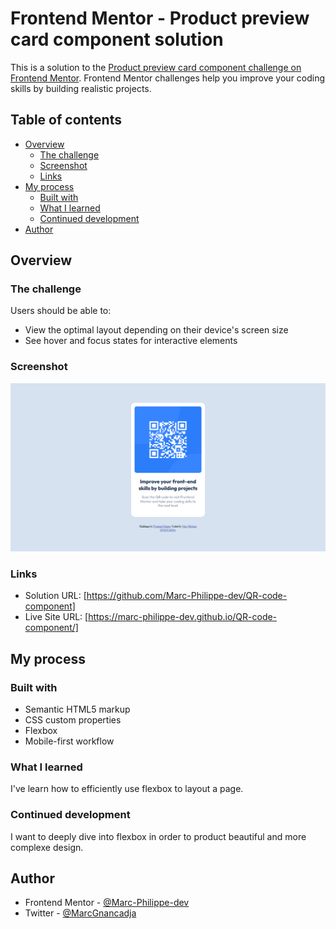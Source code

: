 # Frontend Mentor - Product preview card component solution

This is a solution to the [Product preview card component challenge on Frontend Mentor](https://www.frontendmentor.io/challenges/product-preview-card-component-GO7UmttRfa). Frontend Mentor challenges help you improve your coding skills by building realistic projects. 

## Table of contents

- [Overview](#overview)
  - [The challenge](#the-challenge)
  - [Screenshot](#screenshot)
  - [Links](#links)
- [My process](#my-process)
  - [Built with](#built-with)
  - [What I learned](#what-i-learned)
  - [Continued development](#continued-development)
- [Author](#author)
 

## Overview

### The challenge

Users should be able to:

- View the optimal layout depending on their device's screen size
- See hover and focus states for interactive elements

### Screenshot

![](./images/frontend-Mentor-QR-code-component.png)

 
### Links

- Solution URL: [https://github.com/Marc-Philippe-dev/QR-code-component] 
- Live Site URL: [https://marc-philippe-dev.github.io/QR-code-component/] 

## My process

### Built with

- Semantic HTML5 markup
- CSS custom properties
- Flexbox
- Mobile-first workflow
 
 
### What I learned

I've learn how to efficiently  use flexbox to layout a page.


### Continued development

I want to deeply dive into flexbox in order to product beautiful and more complexe design.

 
 
## Author

- Frontend Mentor - [@Marc-Philippe-dev](https://www.frontendmentor.io/profile/@Marc-Philippe-dev)
- Twitter - [@MarcGnancadja](https://www.twitter.com/MarcGnancadja)

 